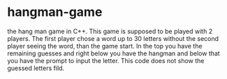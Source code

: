 # hangman-game
the hang man game in C++. This game is supposed to be played with 2 players. The first player chose a word up to 30 letters without the second player seeing the word, than the game start. In the top you have the remaining guesses and right below you have the hangman and below that you have the prompt to input the letter. This code does not show the guessed letters fild.  
